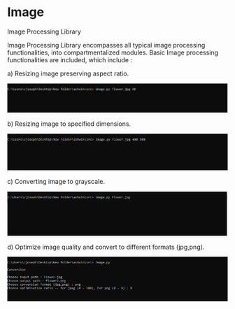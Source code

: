 # Image
Image Processing Library

Image Processing Library encompasses all typical image processing functionalities, into compartmentalized modules.
Basic Image processing functionalities are included, which include :



a)  Resizing image preserving aspect ratio.

![Alt text](/screenshots/s_resizeyes.PNG?raw=true "Optional Title")

b)  Resizing image to specified dimensions.

![Alt text](/screenshots/s_resizeno.PNG?raw=true "Optional Title")

c)  Converting image to grayscale.

![Alt text](/screenshots/s_grayscale.PNG?raw=true "Optional Title")

d)  Optimize image quality and convert to different formats (jpg,png).

![Alt text](/screenshots/s_convert.PNG?raw=true "Optional Title")
